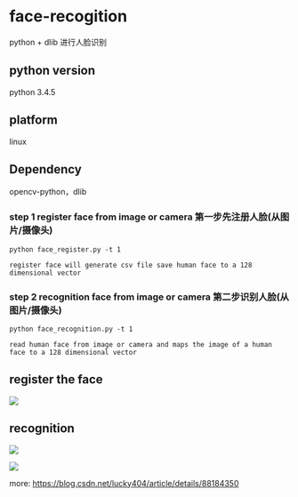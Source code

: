 # face-recogition
python + dlib 进行人脸识别

## python version 
   python 3.4.5

## platform
   linux

## Dependency 
   opencv-python，dlib


### step 1 register face from image or camera 第一步先注册人脸(从图片/摄像头)
    python face_register.py -t 1
    
    register face will generate csv file save human face to a 128 dimensional vector

### step 2 recognition face from image or camera 第二步识别人脸(从图片/摄像头)
    python face_recognition.py -t 1
    
    read human face from image or camera and maps the image of a human face to a 128 dimensional vector
    
 ## register the face
 ![](https://github.com/pythondever/python-dlib-face-recogition/blob/master/cv/data/faces/harden1.jpeg)
 
 ## recognition 
 
 ![](https://github.com/pythondever/python-dlib-face-recogition/blob/master/cv/data/faces/cmp1.png)
 
 ![](https://github.com/pythondever/python-dlib-face-recogition/blob/master/cv/data/faces/cmp2.png)
 
    
    
more: https://blog.csdn.net/lucky404/article/details/88184350

